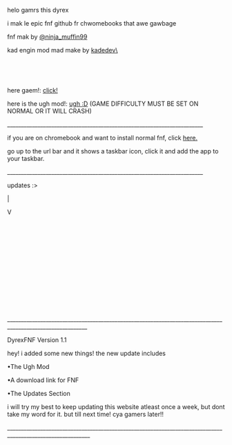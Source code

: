 <p>helo gamrs this dyrex</p>
<p>i mak le epic fnf github fr chwomebooks that awe gawbage</p>
<p>fnf mak by <a href="https://twitter.com/ninja_muffin99">@ninja_muffin99</a></p>
<p>kad engin mod mad make by <a href="https://gamebanana.com/gamefiles/16761">kadedev\</a></p>
<p>&nbsp;</p>
<p>&nbsp;</p>
<p>here gaem!: <a href="https://mj89sp3sau2k7lj1eg3k40hkeppguj6j-a-sites-opensocial.googleusercontent.com/gadgets/ifr?url=http://www.gstatic.com/sites-gadgets/iframe/iframe.xml&amp;container=enterprise&amp;view=default&amp;lang=en&amp;country=ALL&amp;sanitize=0&amp;v=f4e545017d7fc26f&amp;libs=core&amp;parent=https://sites.google.com/site/unblockedgames66ez/friday-night-funkin-week-6#up_scroll=auto&amp;up_iframeURL=https://bobydob.github.io/new-week6/&amp;st=e%3DAIHE3cAVXQxT3KSWxWSPZE6ZbaJYNoK2y6hHBkWd7zrSvzmI2ORYDTqjPA1beqXsmCa8F30IiDlbFbyWLtcmM8kTdbFIJU%252BJOXHx9nCO7vuS5zUcAluoNjdrU8s6a9RE0UdQdUrAgVZk%26c%3Denterprise&amp;rpctoken=-1213372313053970424">click!</a></p>
<p>here is the ugh mod!: <a href="https://dyrexfnf.github.io/FNF/UGHFNF">ugh :D</a> (GAME DIFFICULTY MUST BE SET ON NORMAL OR IT WILL CRASH)</p>
<p>_______________________________________________________________________</p>
<p>if you are on chromebook and want to install normal fnf, click <a href="https://friday-night.glitch.me">here.</a></p>
<p>go up to the url bar and it shows a taskbar icon, click it and add the app to your taskbar.</p>
<p>_______________________________________________________________________</p>
<p>updates :&gt;</p>
<p>|</p>
<p>V</p>
<p>&nbsp;</p>
<p>&nbsp;</p>
<p>&nbsp;</p>
<p>&nbsp;</p>
<p>&nbsp;</p>
<p>&nbsp;</p>
<p>&nbsp;</p>
<p>___________________________________________________________________________________________________________</p>
<p>DyrexFNF Version 1.1</p>
<p>hey! i added some new things! the new update includes</p>
<p>&bull;The Ugh Mod</p>
<p>&bull;A download link for FNF</p>
<p>&bull;The Updates Section</p>
<p>i will try my best to keep updating this website atleast once a week, but dont take my word for it. but till next time! cya gamers later!!</p>
<p>____________________________________________________________________________________________________________</p>
<p>&nbsp;</p>

